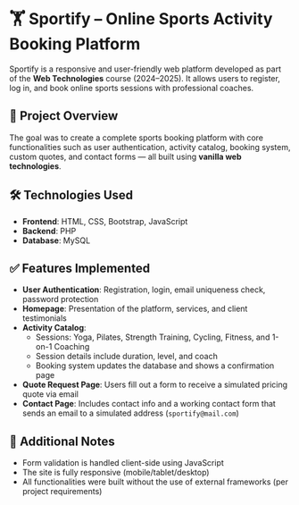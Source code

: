 # 🏋️ Sportify – Online Sports Activity Booking Platform

Sportify is a responsive and user-friendly web platform developed as part of the **Web Technologies** course (2024–2025). It allows users to register, log in, and book online sports sessions with professional coaches.

## 🚀 Project Overview

The goal was to create a complete sports booking platform with core functionalities such as user authentication, activity catalog, booking system, custom quotes, and contact forms — all built using **vanilla web technologies**.

## 🛠️ Technologies Used

- **Frontend**: HTML, CSS, Bootstrap, JavaScript
- **Backend**: PHP
- **Database**: MySQL

## ✅ Features Implemented

- **User Authentication**: Registration, login, email uniqueness check, password protection
- **Homepage**: Presentation of the platform, services, and client testimonials
- **Activity Catalog**:
  - Sessions: Yoga, Pilates, Strength Training, Cycling, Fitness, and 1-on-1 Coaching
  - Session details include duration, level, and coach
  - Booking system updates the database and shows a confirmation page
- **Quote Request Page**: Users fill out a form to receive a simulated pricing quote via email
- **Contact Page**: Includes contact info and a working contact form that sends an email to a simulated address (`sportify@mail.com`)

## 🔧 Additional Notes

- Form validation is handled client-side using JavaScript
- The site is fully responsive (mobile/tablet/desktop)
- All functionalities were built without the use of external frameworks (per project requirements)



